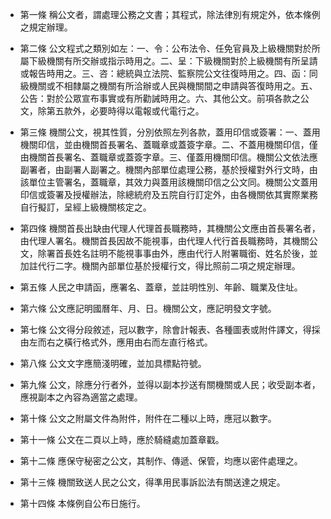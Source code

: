 * 第一條 稱公文者，謂處理公務之文書；其程式，除法律別有規定外，依本條例之規定辦理。

* 第二條 公文程式之類別如左：一、令：公布法令、任免官員及上級機關對於所屬下級機關有所交辦或指示時用之。二、呈：下級機關對於上級機關有所呈請或報告時用之。三、咨：總統與立法院、監察院公文往復時用之。四、函：同級機關或不相隸屬之機關有所洽辦或人民與機關間之申請與答復時用之。五、公告：對於公眾宣布事實或有所勸誡時用之。六、其他公文。前項各款之公文，除第五款外，必要時得以電報或代電行之。

* 第三條 機關公文，視其性質，分別依照左列各款，蓋用印信或簽署：一、蓋用機關印信，並由機關首長署名、蓋職章或蓋簽字章。二、不蓋用機關印信，僅由機關首長署名、蓋職章或蓋簽字章。三、僅蓋用機關印信。機關公文依法應副署者，由副署人副署之。機關內部單位處理公務，基於授權對外行文時，由該單位主管署名，蓋職章，其效力與蓋用該機關印信之公文同。機關公文蓋用印信或簽署及授權辦法，除總統府及五院自行訂定外，由各機關依其實際業務自行擬訂，呈經上級機關核定之。

* 第四條 機關首長出缺由代理人代理首長職務時，其機關公文應由首長署名者，由代理人署名。機關首長因故不能視事，由代理人代行首長職務時，其機關公文，除署首長姓名註明不能視事事由外，應由代行人附署職銜、姓名於後，並加註代行二字。機關內部單位基於授權行文，得比照前二項之規定辦理。

* 第五條 人民之申請函，應署名、蓋章，並註明性別、年齡、職業及住址。

* 第六條 公文應記明國曆年、月、日。機關公文，應記明發文字號。

* 第七條 公文得分段敘述，冠以數字，除會計報表、各種圖表或附件譯文，得採由左而右之橫行格式外，應用由右而左直行格式。

* 第八條 公文文字應簡淺明確，並加具標點符號。

* 第九條 公文，除應分行者外，並得以副本抄送有關機關或人民；收受副本者，應視副本之內容為適當之處理。

* 第十條 公文之附屬文件為附件，附件在二種以上時，應冠以數字。

* 第十一條 公文在二頁以上時，應於騎縫處加蓋章戳。

* 第十二條 應保守秘密之公文，其制作、傳遞、保管，均應以密件處理之。

* 第十三條 機關致送人民之公文，得準用民事訴訟法有關送達之規定。

* 第十四條 本條例自公布日施行。

